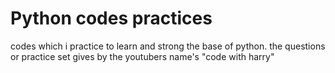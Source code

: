 # Python codes practices
codes which i practice to learn and strong the base of python. the questions or practice set gives by the youtubers name's "code with harry" 
